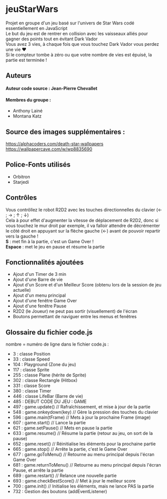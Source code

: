# jeuStarWars
Projet en groupe d'un jeu basé sur l'univers de Star Wars codé essentiellement en JavaScript</br>
Le but du jeu est de rentrer en collision avec les vaisseaux alliés pour gagner des points tout en évitant Dark Vador </br>
Vous avez 3 vies, à chaque fois que vous touchez Dark Vador vous perdez une vie ❤️</br>
Si le compteur tombe à zéro ou que votre nombre de vies est épuisé, la partie est terminée !

## Auteurs
#### Auteur code source : Jean-Pierre Chevallet
#### Membres du groupe :
- Anthony Lainé </br>
- Montana Katz

## Source des images supplémentaires :
https://alphacoders.com/death-star-wallpapers
https://wallpapercave.com/w/wp8835690

## Police-Fonts utilisés
- Orbitron </br>
- Starjedi

## Contrôles
Vous contrôllez le robot R2D2 avec les touches directionnelles du clavier (← ; → ; ↑ ; ↓) </br>
Cela à pour effet d'augmenter la vitesse de déplacement de R2D2, donc si vous touchez le mur droit par exemple, il va falloir attendre de décrémenter le côté droit en appuyant sur la flèche gauche (←) avant de pouvoir repartir vers la gauche ! </br>
<strong>S</strong> : met fin à la partie, c'est un Game Over ! </br>
<strong>Espace</strong> : met le jeu en pause et résume la partie

## Fonctionnalités ajoutées
- Ajout d'un Timer de 3 min
- Ajout d'une Barre de vie
- Ajout d'un Score et d'un Meilleur Score (obtenu lors de la session de jeu actuelle)
- Ajout d'un menu principal
- Ajout d'une fenêtre Game Over
- Ajout d'une fenêtre Pause
- R2D2 (le Joueur) ne peut pas sortir (visuellement) de l'écran
- Boutons permettant de naviguer entre les menus et fenêtres

## Glossaire du fichier code.js
nombre = numéro de ligne dans le fichier code.js :
- 3 : classe Position
- 33 : classe Speed
- 104 : Playground (Zone du jeu)
- 117 : classe Sprite
- 255 : classe Plane (hérite de Sprite)
- 302 : classe Rectangle (Hitbox)
- 331 : classe Score
- 380 : classe Timer
- 446 : classe LifeBar (Barre de vie)
- 485 : DEBUT CODE DU JEU : GAME
- 497 : game.update() // Rafraîchissement, et mise à jour de la partie
- 548 : game.onkeydown(key) // Gère la pression des touches du clavier
- 596 : game.main(tFrame) // Mets à jour la prochaine Frame (image)
- 607 : game.start() // Lance la partie
- 621 : game.setPause() // Mets en pause la partie
- 633 : game.resume() // Résume la partie (retour au jeu, on sort de la pause)
- 652 : game.reset() // Réinitialise les éléments pour la prochaine partie
- 665 : game.stop() // Arrête la partie, c'est le Game Over
- 677 : game.goToMenu() // Retourne au menu principal depuis l'écran Game Over
- 681 : game.returnToMenu() // Retourne au menu principal depuis l'écran Pause, et arrête la partie
- 689 : game.restart() // Relance une nouvelle partie
- 693 : game.checkBestScore() // Met à jour le meilleur score
- 700 : game.init() // Initialise les éléments, mais ne lance PAS la partie
- 732 : Gestion des boutons (addEventListener)